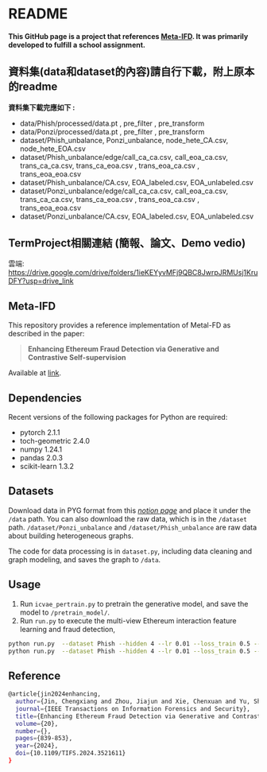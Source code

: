 # README

#### This GitHub page is a project that references [Meta-IFD](https://github.com/GISec-Team/Meta-IFD). It was primarily developed to fulfill a school assignment.

## 資料集(data和dataset的內容)請自行下載，附上原本的readme
**資料集下載完應如下 :** 
- data/Phish/processed/data.pt , pre_filter , pre_transform 
- data/Ponzi/processed/data.pt , pre_filter , pre_transform 
- dataset/Phish_unbalance, Ponzi_unbalance, node_hete_CA.csv, node_hete_EOA.csv 
- dataset/Phish_unbalance/edge/call_ca_ca.csv, call_eoa_ca.csv, trans_ca_ca.csv, trans_ca_eoa.csv , trans_eoa_ca.csv , trans_eoa_eoa.csv
- dataset/Phish_unbalance/CA.csv, EOA_labeled.csv, EOA_unlabeled.csv
- dataset/Ponzi_unbalance/edge/call_ca_ca.csv, call_eoa_ca.csv, trans_ca_ca.csv, trans_ca_eoa.csv , 
trans_eoa_ca.csv , trans_eoa_eoa.csv
- dataset/Ponzi_unbalance/CA.csv, EOA_labeled.csv, EOA_unlabeled.csv

## TermProject相關連結 (簡報、論文、Demo vedio)
雲端: https://drive.google.com/drive/folders/1ieKEYyvMFj9QBC8JwrpJRMUsj1KruDFY?usp=drive_link

## Meta-IFD

This repository provides a reference implementation of Metal-FD as described in the paper:

> **Enhancing Ethereum Fraud Detection via Generative and Contrastive Self-supervision**<br>

Available at [link](https://arxiv.org/abs/2408.00641).

## Dependencies

Recent versions of the following packages for Python are required:

* pytorch 2.1.1
* toch-geometric 2.4.0
* numpy 1.24.1
* pandas 2.0.3
* scikit-learn 1.3.2

## Datasets

Download data in PYG format from this [_notion page_](https://jjzhou.notion.site/Ethident-Data-f2a97c9d3ae74e11ae709e79fd56557d?pvs=4) and place it under the `/data` path.
You can also download the raw data, which is in the `/dataset` path.
`/dataset/Ponzi_unbalance` and `/dataset/Phish_unbalance` are raw data about building heterogeneous graphs.

The code for data processing is in `dataset.py`, including data cleaning and graph modeling,
and saves the graph to `/data`.


## Usage

1. Run `icvae_pertrain.py` to pretrain the generative model, and save the model to `/pretrain_model/`.
2. Run `run.py` to execute the multi-view Ethereum interaction feature learning and fraud detection, 

```bash
python run.py  --dataset Phish --hidden 4 --lr 0.01 --loss_train 0.5 --concat 1 --batch_size 128 --epochs 1 
python run.py  --dataset Phish --hidden 4 --lr 0.01 --loss_train 0.5 --concat 2 --batch_size 128 --epochs 10
```

## Reference
````bash
@article{jin2024enhancing,
  author={Jin, Chengxiang and Zhou, Jiajun and Xie, Chenxuan and Yu, Shanqing and Xuan, Qi and Yang, Xiaoniu},
  journal={IEEE Transactions on Information Forensics and Security}, 
  title={Enhancing Ethereum Fraud Detection via Generative and Contrastive Self-Supervision}, 
  volume={20},
  number={},
  pages={839-853},
  year={2024},
  doi={10.1109/TIFS.2024.3521611}
}
````
